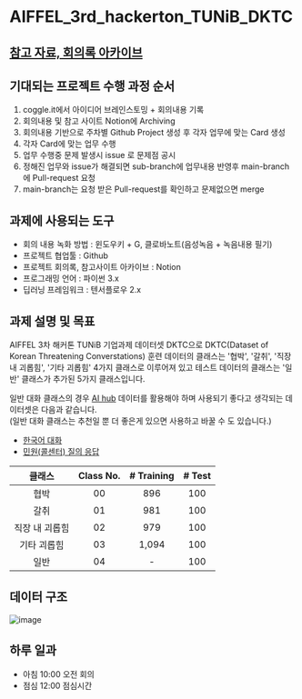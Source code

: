 # AIFFEL_3rd_hackerton_TUNiB_DKTC
## [참고 자료, 회의록 아카이브](https://www.notion.so/AIFFEL-3-TUNiB-de4ca87a991c4f12bd2a0c0858c5103a)

## 기대되는 프로젝트 수행 과정 순서
1. coggle.it에서 아이디어 브레인스토밍 + 회의내용 기록
2. 회의내용 및 참고 사이트 Notion에 Archiving
3. 회의내용 기반으로 주차별 Github Project 생성 후 각자 업무에 맞는 Card 생성
4. 각자 Card에 맞는 업무 수행
5. 업무 수행중 문제 발생시 issue 로 문제점 공시
6. 정해진 업무와 issue가 해결되면 sub-branch에 업무내용 반영후 main-branch에 Pull-request 요청
7. main-branch는 요청 받은 Pull-request를 확인하고 문제없으면 merge

## 과제에 사용되는 도구
- 회의 내용 녹화 방법 : 윈도우키 + G, 클로바노트(음성녹음 + 녹음내용 필기)
- 프로젝트 협업툴 : Github
- 프로젝트 회의록, 참고사이트 아카이브 : Notion
- 프로그래밍 언어 : 파이썬 3.x
- 딥러닝 프레임워크 : 텐서플로우 2.x


## 과제 설명 및 목표
AIFFEL 3차 해커톤 TUNiB 기업과제 데이터셋 DKTC으로 DKTC(Dataset of Korean Threatening Converstations)
훈련 데이터의 클래스는 '협박', '갈취', '직장 내 괴롭힘', '기타 괴롭힘' 4가지 클래스로 이루어져 있고 테스트 데이터의 클래스는 '일반' 클래스가 추가된 5가지 클래스입니다.

일반 대화 클래스의 경우 [AI hub](https://aihub.or.kr/aihub-data/natural-language/about) 데이터를 활용해야 하며 사용되기 좋다고 생각되는 데이터셋은 다음과 같습니다.  
(일반 대화 클래스는 추천일 뿐 더 좋은게 있으면 사용하고 바꿀 수 도 있습니다.)
- [한국어 대화](https://aihub.or.kr/aidata/85)
- [민원(콜센터) 질의 응답](https://aihub.or.kr/aidata/30716)

|클래스|Class No.|# Training|# Test |
|:----:|:------:|:------:|:------------:|
|협박 |00| 896    | 100   |
|갈취  |01|981     | 100 |
|직장 내 괴롭힘  |02|979     |100|
|기타 괴롭힘 |03|1,094      |100|
|일반 |04| - |100|

## 데이터 구조
![image](https://user-images.githubusercontent.com/42150335/149441163-7728a543-5dbd-4fb6-b12f-cae5fc79c6fe.png)

## 하루 일과
- 아침 10:00 오전 회의
- 점심 12:00 점심시간

